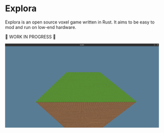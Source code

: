 # Explora

Explora is an open source voxel game written in Rust. It aims to be easy to mod and run on
low-end hardware.

🚧 WORK IN PROGRESS 🚧

![Explora](./assets/screenshots/world.png)
